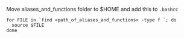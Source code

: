 Move aliases_and_functions folder to $HOME and add this to `.bashrc`

```
for FILE in `find <path_of_aliases_and_functions> -type f `; do
  source $FILE
done
```
